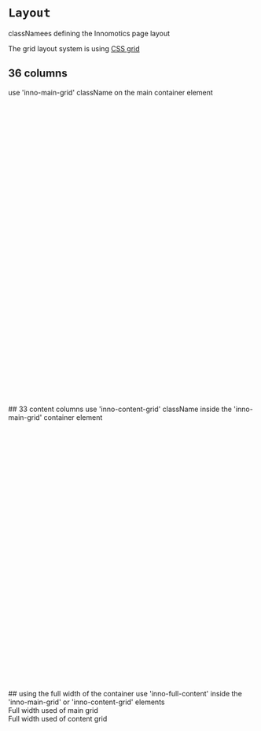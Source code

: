 # `Layout`
 classNamees defining the Innomotics page layout

 The grid layout system is using [CSS grid](https://drafts.csswg.org/css-grid/)
## 36 columns
 use 'inno-main-grid' className on the main container element
<div className="inno-main-grid" style={{ "border": "1px solid white"}}>
<div style={{ "borderLeft":"1px solid yellow" }}>&nbsp;</div>
<div style={{ "borderLeft":"1px solid yellow" }}>&nbsp;</div>
<div style={{ "borderLeft":"1px solid yellow" }}>&nbsp;</div>
<div style={{ "borderLeft":"1px solid yellow" }}>&nbsp;</div>
<div style={{ "borderLeft":"1px solid yellow" }}>&nbsp;</div>
<div style={{ "borderLeft":"1px solid yellow" }}>&nbsp;</div>
<div style={{ "borderLeft":"1px solid yellow" }}>&nbsp;</div>
<div style={{ "borderLeft":"1px solid yellow" }}>&nbsp;</div>
<div style={{ "borderLeft":"1px solid yellow" }}>&nbsp;</div>
<div style={{ "borderLeft":"1px solid yellow" }}>&nbsp;</div>
<div style={{ "borderLeft":"1px solid yellow" }}>&nbsp;</div>
<div style={{ "borderLeft":"1px solid yellow" }}>&nbsp;</div>
<div style={{ "borderLeft":"1px solid yellow" }}>&nbsp;</div>
<div style={{ "borderLeft":"1px solid yellow" }}>&nbsp;</div>
<div style={{ "borderLeft":"1px solid yellow" }}>&nbsp;</div>
<div style={{ "borderLeft":"1px solid yellow" }}>&nbsp;</div>
<div style={{ "borderLeft":"1px solid yellow" }}>&nbsp;</div>
<div style={{ "borderLeft":"1px solid yellow" }}>&nbsp;</div>
<div style={{ "borderLeft":"1px solid yellow" }}>&nbsp;</div>
<div style={{ "borderLeft":"1px solid yellow" }}>&nbsp;</div>
<div style={{ "borderLeft":"1px solid yellow" }}>&nbsp;</div>
<div style={{ "borderLeft":"1px solid yellow" }}>&nbsp;</div>
<div style={{ "borderLeft":"1px solid yellow" }}>&nbsp;</div>
<div style={{ "borderLeft":"1px solid yellow" }}>&nbsp;</div>
<div style={{ "borderLeft":"1px solid yellow" }}>&nbsp;</div>
<div style={{ "borderLeft":"1px solid yellow" }}>&nbsp;</div>
<div style={{ "borderLeft":"1px solid yellow" }}>&nbsp;</div>
<div style={{ "borderLeft":"1px solid yellow" }}>&nbsp;</div>
<div style={{ "borderLeft":"1px solid yellow" }}>&nbsp;</div>
<div style={{ "borderLeft":"1px solid yellow" }}>&nbsp;</div>
<div style={{ "borderLeft":"1px solid yellow" }}>&nbsp;</div>
<div style={{ "borderLeft":"1px solid yellow" }}>&nbsp;</div>
<div style={{ "borderLeft":"1px solid yellow" }}>&nbsp;</div>
<div style={{ "borderLeft":"1px solid yellow" }}>&nbsp;</div>
<div style={{ "borderLeft":"1px solid yellow" }}>&nbsp;</div>
<div style={{ "borderLeft":"1px solid yellow", "borderRight":"1px solid yellow" }}>&nbsp;</div>
</div>
## 33 content columns
 use 'inno-content-grid' className inside the 'inno-main-grid' container element
<div className="inno-main-grid" style={{ "border": "1px solid white"}}>
<div className="inno-content-grid">
<div style={{ "borderLeft":"1px solid yellow" }}>&nbsp;</div>
<div style={{ "borderLeft":"1px solid yellow" }}>&nbsp;</div>
<div style={{ "borderLeft":"1px solid yellow" }}>&nbsp;</div>
<div style={{ "borderLeft":"1px solid yellow" }}>&nbsp;</div>
<div style={{ "borderLeft":"1px solid yellow" }}>&nbsp;</div>
<div style={{ "borderLeft":"1px solid yellow" }}>&nbsp;</div>
<div style={{ "borderLeft":"1px solid yellow" }}>&nbsp;</div>
<div style={{ "borderLeft":"1px solid yellow" }}>&nbsp;</div>
<div style={{ "borderLeft":"1px solid yellow" }}>&nbsp;</div>
<div style={{ "borderLeft":"1px solid yellow" }}>&nbsp;</div>
<div style={{ "borderLeft":"1px solid yellow" }}>&nbsp;</div>
<div style={{ "borderLeft":"1px solid yellow" }}>&nbsp;</div>
<div style={{ "borderLeft":"1px solid yellow" }}>&nbsp;</div>
<div style={{ "borderLeft":"1px solid yellow" }}>&nbsp;</div>
<div style={{ "borderLeft":"1px solid yellow" }}>&nbsp;</div>
<div style={{ "borderLeft":"1px solid yellow" }}>&nbsp;</div>
<div style={{ "borderLeft":"1px solid yellow" }}>&nbsp;</div>
<div style={{ "borderLeft":"1px solid yellow" }}>&nbsp;</div>
<div style={{ "borderLeft":"1px solid yellow" }}>&nbsp;</div>
<div style={{ "borderLeft":"1px solid yellow" }}>&nbsp;</div>
<div style={{ "borderLeft":"1px solid yellow" }}>&nbsp;</div>
<div style={{ "borderLeft":"1px solid yellow" }}>&nbsp;</div>
<div style={{ "borderLeft":"1px solid yellow" }}>&nbsp;</div>
<div style={{ "borderLeft":"1px solid yellow" }}>&nbsp;</div>
<div style={{ "borderLeft":"1px solid yellow" }}>&nbsp;</div>
<div style={{ "borderLeft":"1px solid yellow" }}>&nbsp;</div>
<div style={{ "borderLeft":"1px solid yellow" }}>&nbsp;</div>
<div style={{ "borderLeft":"1px solid yellow" }}>&nbsp;</div>
<div style={{ "borderLeft":"1px solid yellow" }}>&nbsp;</div>
<div style={{ "borderLeft":"1px solid yellow" }}>&nbsp;</div>
<div style={{ "borderLeft":"1px solid yellow" }}>&nbsp;</div>
<div style={{ "borderLeft":"1px solid yellow", "borderRight":"1px solid yellow" }}>&nbsp;</div>
</div>
</div>
## using the full width of the container
use 'inno-full-content' inside the 'inno-main-grid' or 'inno-content-grid' elements
<div className="inno-main-grid" style={{ "border": "1px solid white"}}>
<div className="inno-full-content" style={{ "border": "1px solid yellow"}}><div style={{ "justifySelf": "center"}}>Full width used of main grid</div></div>
<div className="inno-content-grid" style={{ "border": "1px solid yellow"}}>
<div className="inno-full-content" style={{ "justifySelf": "center"}}>Full width used of content grid</div>
</div>
</div>
